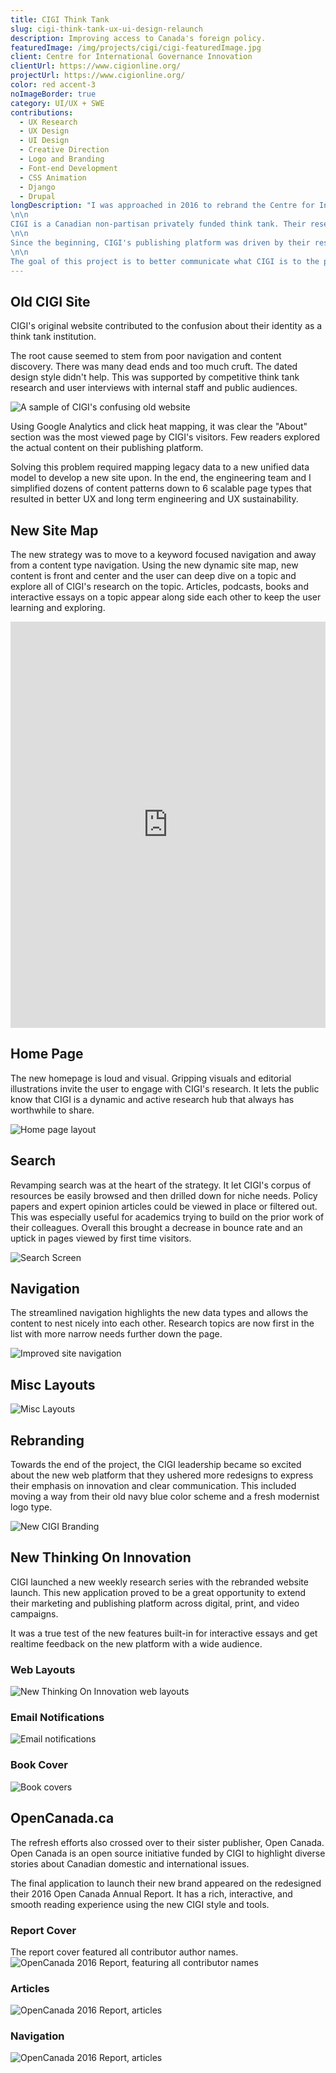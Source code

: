```yaml
---
title: CIGI Think Tank
slug: cigi-think-tank-ux-ui-design-relaunch
description: Improving access to Canada's foreign policy.
featuredImage: /img/projects/cigi/cigi-featuredImage.jpg
client: Centre for International Governance Innovation
clientUrl: https://www.cigionline.org/
projectUrl: https://www.cigionline.org/
color: red accent-3
noImageBorder: true
category: UI/UX + SWE
contributions:
  - UX Research
  - UX Design
  - UI Design
  - Creative Direction
  - Logo and Branding
  - Font-end Development
  - CSS Animation
  - Django
  - Drupal
longDescription: "I was approached in 2016 to rebrand the Centre for International Governance Innovation's (CIGI) website.
\n\n
CIGI is a Canadian non-partisan privately funded think tank. Their research, opinions, and public voice strives to make a difference by bringing clarity and innovative thinking to global policy making.
\n\n
Since the beginning, CIGI's publishing platform was driven by their researchers and board members needs. Due to the stakeholders' divergent directions and needs, their online presence became a collection of inconsistent microsites over time.
\n\n
The goal of this project is to better communicate what CIGI is to the public at large and simplify their publishing platform to increase readership, article discoverability and long term scalability."
---
```


## Old CIGI Site

CIGI's original website contributed to the confusion about their identity as a think tank institution.

The root cause seemed to stem from poor navigation and content discovery. There was many dead ends and too much cruft. The dated design style didn't help. This was supported by competitive think tank research and user interviews with internal staff and public audiences.

![A sample of CIGI's confusing old website](/img/projects/cigi/cigi-old.jpg)

Using Google Analytics and click heat mapping, it was clear the "About" section was the most viewed page by CIGI's visitors. Few readers explored the actual content on their publishing platform.

Solving this problem required mapping legacy data to a new unified data model to develop a new site upon. In the end, the engineering team and I simplified dozens of content patterns down to 6 scalable page types that resulted in better UX and long term engineering and UX sustainability.

## New Site Map

The new strategy was to move to a keyword focused navigation and away from a content type navigation. Using the new dynamic site map, new content is front and center and the user can deep dive on a topic and explore all of CIGI's research on the topic. Articles, podcasts, books and interactive essays on a topic appear along side each other to keep the user learning and exploring.

<iframe src="https://rawgit.com/FrankFlitton/CIGI-Online-Site-Map/master/index.html" width="100%" height="650" frameborder="0" style="min-width:400px;min-height:400px;"></iframe>

## Home Page

The new homepage is loud and visual. Gripping visuals and editorial illustrations invite the user to engage with CIGI's research. It lets the public know that CIGI is a dynamic and active research hub that always has worthwhile to share.

![Home page layout](/img/projects/cigi/cigi-home-page.jpg)

## Search

Revamping search was at the heart of the strategy. It let CIGI's corpus of resources be easily browsed and then drilled down for niche needs. Policy papers and expert opinion articles could be viewed in place or filtered out. This was especially useful for academics trying to build on the prior work of their colleagues. Overall this brought a decrease in bounce rate and an uptick in pages viewed by first time visitors.

![Search Screen](/img/projects/cigi/cigi-search.jpg)

## Navigation

The streamlined navigation highlights the new data types and allows the content to nest nicely into each other. Research topics are now first in the list with more narrow needs further down the page.

![Improved site navigation](/img/projects/cigi/cigi-nav.jpg)

## Misc Layouts

![Misc Layouts](/img/projects/cigi/cigi-layouts.jpg)

## Rebranding

Towards the end of the project, the CIGI leadership became so excited about the new web platform that they ushered more redesigns to express their emphasis on innovation and clear communication. This included moving a way from their old navy blue color scheme and a fresh modernist logo type.

![New CIGI Branding](/img/projects/cigi/cigi-rebrand.jpg)

## New Thinking On Innovation

CIGI launched a new weekly research series with the rebranded website launch. This new application proved to be a great opportunity to extend their marketing and publishing platform across digital, print, and video campaigns.

It was a true test of the new features built-in for interactive essays and get realtime feedback on the new platform with a wide audience.

### Web Layouts
![New Thinking On Innovation web layouts](/img/projects/cigi/inno-web.jpg)

### Email Notifications
![Email notifications](/img/projects/cigi/inno-email-notifications.jpg)

### Book Cover
![Book covers](/img/projects/cigi/inno-book.jpg)

## OpenCanada.ca

The refresh efforts also crossed over to their sister publisher, Open Canada. Open Canada is an open source initiative funded by CIGI to highlight diverse stories about Canadian domestic and international issues.

The final application to launch their new brand appeared on the redesigned their 2016 Open Canada Annual Report. It has a rich, interactive, and smooth reading experience using the new CIGI style and tools.

### Report Cover
The report cover featured all contributor author names.
![OpenCanada 2016 Report, featuring all contributor names](/img/projects/cigi/oc-cover.jpg)

### Articles
![OpenCanada 2016 Report, articles](/img/projects/cigi/oc-articles.jpg)

### Navigation
![OpenCanada 2016 Report, articles](/img/projects/cigi/oc-nav.jpg)
